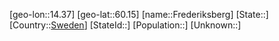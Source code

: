 ﻿---
location: [60.15,14.37]
type: City
tags:
- geo/City


SpocWebEntityId: 30244
isDeleted: false
confidential: public

---
[geo-lon::14.37]
[geo-lat::60.15]
[name::Frederiksberg]
[State::]
[Country::[Sweden](geo/Continent/Europe/Sweden.md)]
[StateId::]
[Population::]
[Unknown::]

